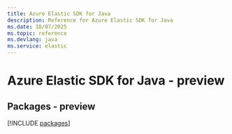 ```yaml
---
title: Azure Elastic SDK for Java
description: Reference for Azure Elastic SDK for Java
ms.date: 10/07/2025
ms.topic: reference
ms.devlang: java
ms.service: elastic
---
```

# Azure Elastic SDK for Java - preview
## Packages - preview
[!INCLUDE [packages](elastic-index.md)]